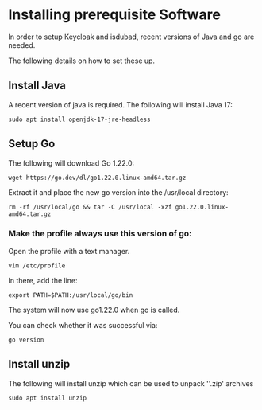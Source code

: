 <!--
 This file is Free Software under the MIT License
 without warranty, see README.md and LICENSES/MIT.txt for details.

 SPDX-License-Identifier: MIT

 SPDX-FileCopyrightText: 2024 German Federal Office for Information Security (BSI) <https://www.bsi.bund.de>
 Software-Engineering: 2024 Intevation GmbH <https://intevation.de>
-->


# Installing prerequisite Software
In order to setup Keycloak and isdubad,
recent versions of Java and go are needed.

The following details on how to set these up.

## Install Java
A recent version of java is required.
The following will install Java 17:
```
sudo apt install openjdk-17-jre-headless
```

## Setup Go

The following will download Go 1.22.0:
```
wget https://go.dev/dl/go1.22.0.linux-amd64.tar.gz
```
Extract it and place the new go version into the /usr/local directory:
```
rm -rf /usr/local/go && tar -C /usr/local -xzf go1.22.0.linux-amd64.tar.gz
```
### Make the profile always use this version of go:
Open the profile with a text manager.
```
vim /etc/profile
```
In there, add the line:
```
export PATH=$PATH:/usr/local/go/bin
```
The system will now use go1.22.0 when go is called.

You can check whether it was successful via:
```
go version
```

## Install unzip
The following will install unzip which can be used
to unpack ''.zip' archives
```
sudo apt install unzip
```
